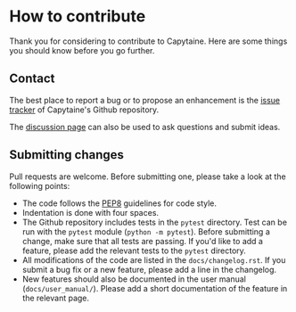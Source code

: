 # How to contribute

Thank you for considering to contribute to Capytaine.
Here are some things you should know before you go further.

## Contact

The best place to report a bug or to propose an enhancement is the
[issue tracker](https://github.com/mancellin/capytaine/issues)
of Capytaine's Github repository.

The [discussion page](https://github.com/mancellin/capytaine/discussions)
can also be used to ask questions and submit ideas.

## Submitting changes

Pull requests are welcome. Before submitting one, please take a look at the
following points:

* The code follows the [PEP8](https://pep8.org/) guidelines for code style.
* Indentation is done with four spaces.
* The Github repository includes tests in the `pytest` directory.
  Test can be run with the `pytest` module (`python -m pytest`).
  Before submitting a change, make sure that all tests are passing.
  If you'd like to add a feature, please add the relevant tests to 
  the `pytest` directory.
* All modifications of the code are listed in the `docs/changelog.rst`.
  If you submit a bug fix or a new feature, please add a line in
  the changelog.
* New features should also be documented in the user manual (`docs/user_manual/`).
  Please add a short documentation of the feature in the relevant page.

